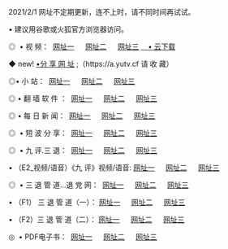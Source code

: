 <p>2021/2/1 网址不定期更新，连不上时，请不同时间再试试。
<p>• 建议用谷歌或火狐官方浏览器访问。
<p>◎  • 视 频： 
<a href="http://hft.guitarhaven.com/" target="_blank">网址一</a> 　 
<a href="http://hsb.guitarhaven.com/" target="_blank">网址二</a> 　 
<a href="http://hsb.guitarhaven.com/b.html" target="_blank">网址三</a>
<a href="https://yadi.sk/d/d0sUeAOpal3njw" target="_blank">　• 云下载 </a></p>
<p>◆ new! <a href="http://hpe.guitarhaven.com/a.html">•分 享 网 址</a> ;（https://a.yutv.cf 请 收 藏） </p>

<p>◎•  小 站：  
<a href="http://hft.guitarhaven.com/f.html" target="_blank">网址一</a> 　 
<a href="http://hsb.guitarhaven.com/h.html" target="_blank">网址二</a> 　 
<a href="http://hsb.guitarhaven.com/k/" target="_blank">网址三</a></p><p>

<p>◎  • 翻 墙 软 件 ：  
<a href="http://hft.guitarhaven.com/ff/" target="_blank">网址一</a> 　 
<a href="http://hsb.guitarhaven.com/s/read/a1_nd.html" target="_blank">网址二</a> 　 
<a href="http://hsb.guitarhaven.com/ff/index.html" target="_blank">网址三</a></p>
<p>◎  • 每 日 新 闻：  
<a href="http://hft.guitarhaven.com/day/" target="_blank">网址一</a> 　 
<a href="http://hsb.guitarhaven.com/day/" target="_blank">网址二</a> 　 
<a href="http://hsb.guitarhaven.com/day/index.html" target="_blank">网址三</a></p>
<p>◎   • 短 波 分 享：  
<a href="http://hft.guitarhaven.com/h/" target="_blank">网址一</a> 　 
<a href="http://hsb.guitarhaven.com/h/" target="_blank">网址二</a> 　 
<a href="http://hsb.guitarhaven.com/h/index.html" target="_blank">网址三</a></p>
<p>◎   • 九 评.三 退：  
<a href="http://hft.guitarhaven.com/t/" target="_blank">网址一</a> 　 
<a href="http://hsb.guitarhaven.com/v2/index.html" target="_blank">网址二</a> 　 
<a href="http://hsb.guitarhaven.com/tt/index.html" target="_blank">网址三</a> 　</p>
<p>  • （E2_视频/语音）《九 评》视频/语音: 
<a href="http://hsb.guitarhaven.com/7738.html" target="_blank">网址一</a> 　 
<a href="http://hsb.guitarhaven.com/7614.html" target="_blank">网址二</a> 　 
<a href="http://hsb.guitarhaven.com/7633.html" target="_blank">网址三</a></p>
<p>◎   • 三 退 管 道...退 党 网：  
<a href="http://hft.guitarhaven.com/go/td1.html" target="_blank">网址一</a> 　 
<a href="http://hsb.guitarhaven.com/go/td2.html" target="_blank">网址二</a> 　 
<a href="http://hsb.guitarhaven.com/go/td3.html" target="_blank">网址三</a></p>
<p>  • （F1） 三 退 管 道（一）： 
<a href="http://hft.guitarhaven.com/dd/" target="_blank">网址一</a> 　 
<a href="http://hsb.guitarhaven.com/s/read/a1_tdx.html" target="_blank">网址二</a> 　 
<a href="http://hsb.guitarhaven.com/dd/" target="_blank">网址三</a></p>
<p>  • （F2）三 退 管 道（二）： 
<a href="http://hsb.guitarhaven.com/d/" target="_blank">网址一</a> 　 
<a href="http://hft.guitarhaven.com/d/index.html" target="_blank">网址二</a> 　 
<a href="http://hsb.guitarhaven.com/d/" target="_blank">网址三</a></p>
<p>◎   • PDF电子书：  
<a href="http://hft.guitarhaven.com/p/" target="_blank">网址一</a> 　 
<a href="http://hsb.guitarhaven.com/p/index.html" target="_blank">网址二</a> 　 
<a href="http://hsb.guitarhaven.com/p/" target="_blank">网址三</a></p>

